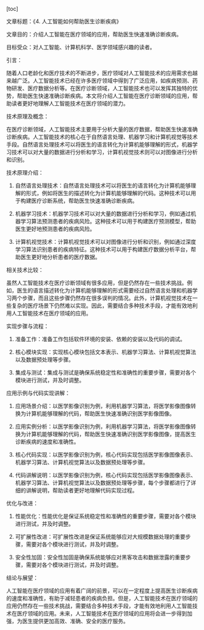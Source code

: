 
[toc]                    
                
                
文章标题：《4. 人工智能如何帮助医生诊断疾病》

文章目的：介绍人工智能在医疗领域的应用，帮助医生快速准确诊断疾病。

目标受众：对人工智能、计算机科学、医学领域感兴趣的读者。

引言：

随着人口老龄化和医疗技术的不断进步，医疗领域对人工智能技术的应用需求也越来越广泛。人工智能技术已经在许多医疗领域中得到了广泛应用，如疾病预测、药物研发、医疗数据分析等。在医疗诊断领域，人工智能技术也可以发挥其独特的优势，帮助医生快速准确诊断疾病。本文将介绍人工智能在医疗诊断领域的应用，帮助读者更好地理解人工智能技术在医疗领域的潜力。

技术原理及概念：

在医疗诊断领域，人工智能技术主要用于分析大量的医疗数据，帮助医生快速准确诊断疾病。人工智能技术的核心在于自然语言处理、机器学习和计算机视觉等技术手段。自然语言处理技术可以将医生的语言转化为计算机能够理解的形式，机器学习技术可以对大量的数据进行分析和学习，计算机视觉技术则可以对图像进行分析和识别。

技术原理介绍：

1. 自然语言处理技术：自然语言处理技术可以将医生的语言转化为计算机能够理解的形式，例如将医生的描述转化为计算机能够理解的代码。这种技术可以用于构建医疗诊断系统，帮助医生快速准确诊断疾病。

2. 机器学习技术：机器学习技术可以对大量的数据进行分析和学习，例如通过机器学习算法预测患者的疾病风险。这种技术可以用于构建医疗预测模型，帮助医生更好地预测患者的疾病风险。

3. 计算机视觉技术：计算机视觉技术可以对图像进行分析和识别，例如通过深度学习算法识别患者的疾病特征。这种技术可以用于构建医疗数据分析平台，帮助医生更好地分析患者的医疗数据。

相关技术比较：

虽然人工智能技术在医疗诊断领域有很多应用，但是仍然存在一些技术挑战。例如，医生的语言描述转化为计算机能够理解的形式需要经过自然语言处理和机器学习两个步骤，而且这些步骤仍然存在很多误判的情况。此外，计算机视觉技术在一些复杂的医疗场景下仍然难以实现。因此，需要结合多种技术手段，才能有效地利用人工智能技术在医疗领域的应用。

实现步骤与流程：

1. 准备工作：准备工作包括软件环境的安装、依赖的安装以及代码的调试。

2. 核心模块实现：实现核心模块包括文本表示、机器学习算法、计算机视觉算法以及数据预处理等步骤。

3. 集成与测试：集成与测试是确保系统稳定性和准确性的重要步骤，需要对各个模块进行测试，并及时调整。

应用示例与代码实现讲解：

1. 应用场景介绍：以医学影像识别为例，利用机器学习算法，将医学影像图像转换为计算机能够理解的代码，帮助医生快速准确识别医学影像图像。

2. 应用实例分析：以医学影像识别为例，利用机器学习算法，将医学影像图像转换为计算机能够理解的代码，帮助医生快速准确识别医学影像图像，提高医生诊断疾病的速度和准确性。

3. 核心代码实现：以医学影像识别为例，核心代码实现包括医学影像图像表示、机器学习算法、计算机视觉算法以及数据预处理等步骤。

4. 代码讲解说明：以医学影像识别为例，核心代码实现包括医学影像图像表示、机器学习算法、计算机视觉算法以及数据预处理等步骤，每个步骤都进行了详细的讲解说明，帮助读者更好地理解代码实现过程。

优化与改进：

1. 性能优化：性能优化是保证系统稳定性和准确性的重要步骤，需要对各个模块进行测试，并及时调整。

2. 可扩展性改进：可扩展性改进是保证系统能够应对大规模数据处理的重要步骤，需要对各个模块进行测试，并及时调整。

3. 安全性加固：安全性加固是确保系统能够应对黑客攻击和数据泄露的重要步骤，需要对各个模块进行测试，并及时调整。

结论与展望：

人工智能在医疗领域的应用有着广阔的前景，可以在一定程度上提高医生诊断疾病的速度和准确性，有助于减轻患者的疾病负担。但是，人工智能技术在医疗领域的应用仍然存在一些技术挑战，需要结合多种技术手段，才能有效地利用人工智能技术在医疗领域的应用。未来，人工智能技术在医疗领域的应用将会进一步得到加强，为医生提供更加高效、准确、安全的医疗服务。

